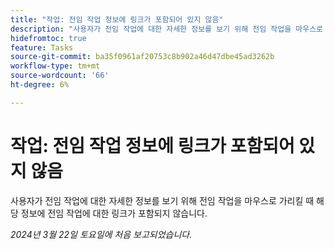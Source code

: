 ```yaml
---
title: "작업: 전임 작업 정보에 링크가 포함되어 있지 않음"
description: "사용자가 전임 작업에 대한 자세한 정보를 보기 위해 전임 작업을 마우스로 가리킬 때 해당 정보에는 전임 작업에 대한 링크가 포함되지 않습니다."
hidefromtoc: true
feature: Tasks
source-git-commit: ba35f0961af20753c8b902a46d47dbe45ad3262b
workflow-type: tm+mt
source-wordcount: '66'
ht-degree: 6%

---
```



# 작업: 전임 작업 정보에 링크가 포함되어 있지 않음

사용자가 전임 작업에 대한 자세한 정보를 보기 위해 전임 작업을 마우스로 가리킬 때 해당 정보에 전임 작업에 대한 링크가 포함되지 않습니다.

_2024년 3월 22일 토요일에 처음 보고되었습니다._

